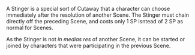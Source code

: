 A Stinger is a special sort of Cutaway that a character can choose immediately after the resolution of another Scene. The Stinger must chain directly off the preceding Scene, and costs only 1 SP isntead of 2 SP as normal for Scenes.

As the Stinger is not *in medias res* of another Scene, it can be started or joined by characters that were participating in the previous Scene.